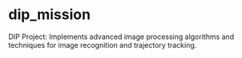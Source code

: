 # dip_mission
DIP Project: Implements advanced image processing algorithms and techniques for image recognition and trajectory tracking.
